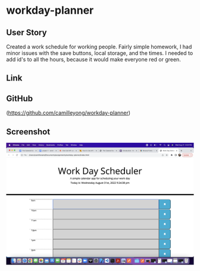# workday-planner

## User Story
Created a work schedule for working people. Fairly simple homework, I had minor issues with the save
buttons, local storage, and the times. I needed to add id's to all the hours, because it would make
everyone red or green. 

## Link

## GitHub
(https://github.com/camilleyong/workday-planner)

## Screenshot
![Screenshot](./Screen%20Shot%202022-08-31%20at%209.24.38%20PM.png)